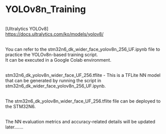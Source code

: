 # YOLOv8n_Training

</BR>[Ultralytics YOLOv8]
</BR><https://docs.ultralytics.com/ko/models/yolov8/>

</BR>You can refer to the stm32n6_dk_wider_face_yolov8n_256_UF.ipynb file to practice the YOLOv8n-based training script. 
</BR>It can be executed in a Google Colab environment.

</BR>stm32n6_dk_yolov8n_wider_face_UF_256.tflite - This is a TFLite NN model that can be generated by running the script in stm32n6_dk_wider_face_yolov8n_256_UF.ipynb.

</BR>The stm32n6_dk_yolov8n_wider_face_UF_256.tflite file can be deployed to the STM32N6.

</BR>The NN evaluation metrics and accuracy-related details will be updated later.......

